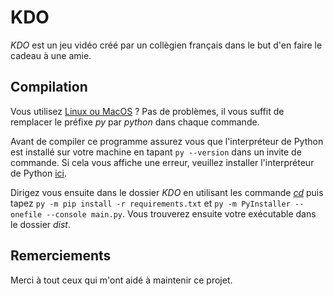# KDO
*KDO* est un jeu vidéo créé par un collègien français dans le but d'en faire le cadeau à une amie.

## Compilation
Vous utilisez [Linux ou MacOS](https://whatsmyos.com/) ? Pas de problèmes, il vous suffit de remplacer le préfixe *py* par *python* dans chaque commande.

Avant de compiler ce programme assurez vous que l'interpréteur de Python est installé sur votre machine en tapant `py --version` dans un invite de commande.
Si cela vous affiche une erreur, veuillez installer l'interpréteur de Python [ici](https://www.python.org/downloads/).

Dirigez vous ensuite dans le dossier *KDO* en utilisant les commande [*cd*](https://doc.ubuntu-fr.org/tutoriel/console_ligne_de_commande#:~:text=La%20commande%20cd%20vous%20permet,personnel%20(%2Fhome%2Futilisateur).&text=Contrairement%20%C3%A0%20la%20version%20Windows,utilisateur%20(ou%20du%20root).) puis tapez `py -m pip install -r requirements.txt` et `py -m PyInstaller --onefile --console main.py`. Vous trouverez ensuite votre exécutable dans le dossier *dist*.

## Remerciements
Merci à tout ceux qui m'ont aidé à maintenir ce projet.